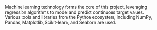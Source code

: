Machine learning technology forms the core of this project, leveraging regression algorithms to model and predict continuous target values. Various tools and libraries from the Python ecosystem, including NumPy, Pandas, Matplotlib, Scikit-learn, and Seaborn are used.
